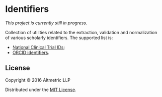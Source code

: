 # Identifiers

*This project is currently still in progress.*

Collection of utilities related to the extraction, validation and normalization
of various scholarly identifiers. The supported list is:

* [National Clinical Trial IDs](https://clinicaltrials.gov/);
* [ORCID identifiers](http://orcid.org/).

## License

Copyright © 2016 Altmetric LLP

Distributed under the [MIT License](http://opensource.org/licenses/MIT).
